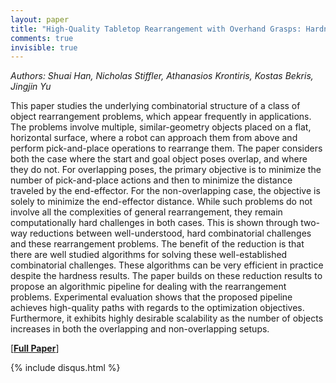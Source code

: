```yaml
---
layout: paper
title: "High-Quality Tabletop Rearrangement with Overhand Grasps: Hardness Results and Fast Methods"
comments: true
invisible: true
---
```


<p class="text-left"><i>Authors: Shuai Han, Nicholas Stiffler, Athanasios Krontiris, Kostas Bekris, Jingjin Yu</i></p>

This paper studies the underlying combinatorial structure of a class of object rearrangement problems, which appear frequently in applications. The problems involve multiple, similar-geometry objects placed on a flat, horizontal surface, where a robot can approach them from above and perform pick-and-place operations to rearrange them. The paper considers both the case where the start and goal object poses overlap, and where they do not. For overlapping poses, the primary objective is to minimize the number of pick-and-place actions and then to minimize the distance traveled by the end-effector. For the non-overlapping case, the objective is solely to minimize the end-effector distance. While such problems do not involve all the complexities of general rearrangement, they remain computationally hard challenges in both cases. This is shown through two-way reductions between well-understood, hard combinatorial challenges and these rearrangement problems. The benefit of the reduction is that there are well studied algorithms for solving these well-established combinatorial challenges.  These algorithms can be very efficient in practice despite the hardness results. The paper builds on these reduction results to propose an algorithmic pipeline for dealing with the rearrangement problems. Experimental evaluation shows that the proposed pipeline achieves high-quality paths with regards to the optimization objectives. Furthermore, it exhibits highly desirable scalability as the number of objects increases in both the overlapping and non-overlapping setups.

[<b><a href="https://storage.googleapis.com/rss2017-papers/40.pdf">Full Paper</a></b>]

{% include disqus.html %}